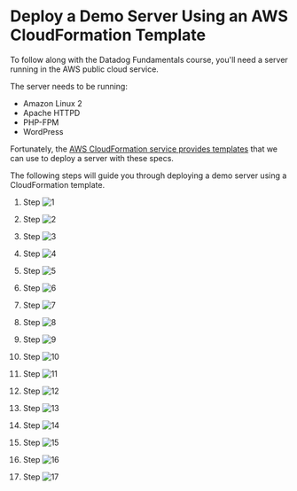# Deploy a Demo Server Using an AWS CloudFormation Template
To follow along with the Datadog Fundamentals course, you'll need a server running in the AWS public cloud service.

The server needs to be running:
- Amazon Linux 2
- Apache HTTPD
- PHP-FPM
- WordPress

Fortunately, the [AWS CloudFormation service provides templates](https://aws.amazon.com/cloudformation/resources/templates/) that we can use to deploy a server with these specs.

The following steps will guide you through deploying a demo server using a CloudFormation template.
1. Step
![1](./Images/deploy-demo-server-step-01.png)

1. Step
![2](./Images/deploy-demo-server-step-02.png)

1. Step
![3](./Images/deploy-demo-server-step-03.png)

1. Step
![4](./Images/deploy-demo-server-step-04.png)

1. Step
![5](./Images/deploy-demo-server-step-05.png)

1. Step
![6](./Images/deploy-demo-server-step-06.png)

1. Step
![7](./Images/deploy-demo-server-step-07.png)

1. Step
![8](./Images/deploy-demo-server-step-08.png)

1. Step
![9](./Images/deploy-demo-server-step-09.png)

1. Step
![10](./Images/deploy-demo-server-step-10.png)

1. Step
![11](./Images/deploy-demo-server-step-11.png)

1. Step
![12](./Images/deploy-demo-server-step-12.png)

1. Step
![13](./Images/deploy-demo-server-step-13.png)

1. Step
![14](./Images/deploy-demo-server-step-14.png)

1. Step
![15](./Images/deploy-demo-server-step-15.png)

1. Step
![16](./Images/deploy-demo-server-step-16.png)

1. Step
![17](./Images/deploy-demo-server-step-17.png)